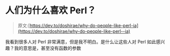 # 人们为什么喜欢 Perl？

> 原文:[https://dev.to/doshirae/why-do-people-like-perl-ia](https://dev.to/doshirae/why-do-people-like-perl--ia)

我看到很多人对 Perl 非常满意，但是我不明白。是什么让这些人对 Perl 如此感兴趣？我的意思是，甚至没有函数的参数